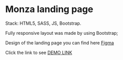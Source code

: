# Monza landing page

Stack: HTML5, SASS, JS, Bootstrap.

Fully responsive layout was made by using Bootstrap;

Design of the landing page you can find here [Figma](https://www.figma.com/file/UlBnJHOSYkW4KEPwusZfNQ/Test-task?node-id=0%3A1)

Click the link to see [DEMO LINK](https://lera-permiakova.github.io/Test/)
